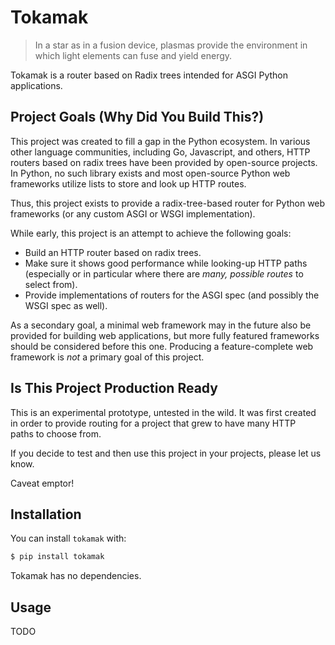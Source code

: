 # Tokamak

> In a star as in a fusion device, plasmas provide the environment in which light elements can fuse and yield energy.

Tokamak is a router based on Radix trees intended for ASGI Python applications.

## Project Goals (Why Did You Build This?)

This project was created to fill a gap in the Python ecosystem. In various other language communities, including Go, Javascript, and others, HTTP routers based on radix trees have been provided by open-source projects. In Python, no such library exists and most open-source Python web frameworks utilize lists to store and look up HTTP routes.

Thus, this project exists to provide a radix-tree-based router for Python web frameworks (or any custom ASGI or WSGI implementation).

While early, this project is an attempt to achieve the following goals:

- Build an HTTP router based on radix trees.
- Make sure it shows good performance while looking-up HTTP paths (especially or in particular where there are _many, possible routes_ to select from).
- Provide implementations of routers for the ASGI spec (and possibly the WSGI spec as well).

As a secondary goal, a minimal web framework may in the future also be provided for building web applications, but more fully featured frameworks should be considered before this one. Producing a feature-complete web framework is _not_ a primary goal of this project.

## Is This Project Production Ready

This is an experimental prototype, untested in the wild. It was first created in order to provide routing for a project that grew to have many HTTP paths to choose from.

If you decide to test and then use this project in your projects, please let us know.

Caveat emptor!


## Installation

You can install `tokamak` with:

```sh
$ pip install tokamak
```

Tokamak has no dependencies.

## Usage

TODO
